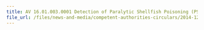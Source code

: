 ```yaml
---
title: AV 16.01.003.0001 Detection of Paralytic Shellfish Poisoning (PSP) Toxin in Live Geoduck Clams from Canada 
file_url: /files/news-and-media/competent-authorities-circulars/2014-12-29-CA.pdf
---
```

